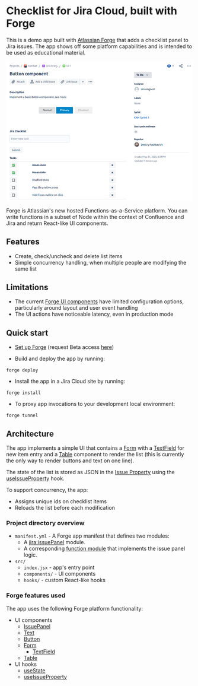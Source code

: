 
# Checklist for Jira Cloud, built with Forge

This is a demo app built with [Atlassian Forge](https://developer.atlassian.com/platform/forge) that adds a checklist panel to Jira issues. The app shows off some platform capabilities and is intended to be used as educational material.

![Screenshot of the Checklist for Jira Cloud](docs/checklist.png)

Forge is Atlassian's new hosted Functions-as-a-Service platform. You can write functions in a subset of Node within the context of Confluence and Jira and return React-like UI components.

## Features
* Create, check/uncheck and delete list items
* Simple concurrency handling, when multiple people are modifying the same list

## Limitations
* The current [Forge UI components](https://developer.atlassian.com/platform/forge/ui-components/) have limited configuration options, particularly around layout and user event handling
* The UI actions have noticeable latency, even in production mode

## Quick start
* [Set up Forge](https://developer.atlassian.com/platform/forge/set-up-forge/) (request Beta access [here](https://www.atlassian.com/forge))

* Build and deploy the app by running:
```
forge deploy
```

* Install the app in a Jira Cloud site by running:
```
forge install
```

* To proxy app invocations to your development local environment:
```
forge tunnel
```

## Architecture

The app implements a simple UI that contains a [Form](https://developer.atlassian.com/platform/forge/ui-components/form/) with a [TextField](https://developer.atlassian.com/platform/forge/ui-components/form/#textfield) for new item entry and a [Table](https://developer.atlassian.com/platform/forge/ui-components/table/) component to render the list (this is currently the only way to render buttons and text on one line).

The state of the list is stored as JSON in the [Issue Property](https://developer.atlassian.com/cloud/jira/platform/jira-entity-properties/) using the [useIssueProperty](https://developer.atlassian.com/platform/forge/ui-hooks-reference/#useissueproperty) hook.

To support concurrency, the app:
* Assigns unique ids on checklist items
* Reloads the list before each modification

### Project directory overview
* `manifest.yml` - A Forge app manifest that defines two modules:
  * A [jira:issuePanel](https://developer.atlassian.com/platform/forge/manifest-reference/#jira-issue-panel) module.
  * A corresponding [function module](https://developer.atlassian.com/platform/forge/manifest-reference/#function) that implements the issue panel logic.
 * `src/`
   * `index.jsx` - app's entry point
   * `components/` - UI components
   * `hooks/` - custom React-like hooks

### Forge features used
The app uses the following Forge platform functionality:
* UI components
  * [IssuePanel]([https://developer.atlassian.com/platform/forge/ui-components/issue-panel/](https://developer.atlassian.com/platform/forge/ui-components/issue-panel/))
  * [Text](https://developer.atlassian.com/platform/forge/ui-components/text)
  * [Button](https://developer.atlassian.com/platform/forge/ui-components/button)
  * [Form](https://developer.atlassian.com/platform/forge/ui-components/form/)
    * [TextField](https://developer.atlassian.com/platform/forge/ui-components/form/#textfield)
  * [Table](https://developer.atlassian.com/platform/forge/ui-components/table/)
* UI hooks
  * [useState](https://developer.atlassian.com/platform/forge/ui-hooks-reference/#usestate)
  * [useIssueProperty](https://developer.atlassian.com/platform/forge/ui-hooks-reference/#useissueproperty)
